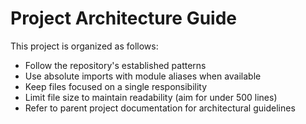 # Project Architecture Guide

This project is organized as follows:

- Follow the repository's established patterns
- Use absolute imports with module aliases when available
- Keep files focused on a single responsibility
- Limit file size to maintain readability (aim for under 500 lines)
- Refer to parent project documentation for architectural guidelines

